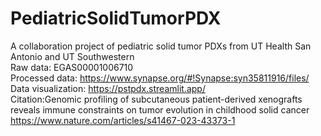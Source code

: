 # PediatricSolidTumorPDX <br>
A collaboration  project of pediatric solid tumor PDXs from UT Health San Antonio and UT Southwestern <br>
Raw data: EGAS00001006710 <br>
Processed data: https://www.synapse.org/#!Synapse:syn35811916/files/ <br>
Data visualization: https://pstpdx.streamlit.app/ <br>
Citation:Genomic profiling of subcutaneous patient-derived xenografts reveals immune constraints on tumor evolution in childhood solid cancer https://www.nature.com/articles/s41467-023-43373-1
